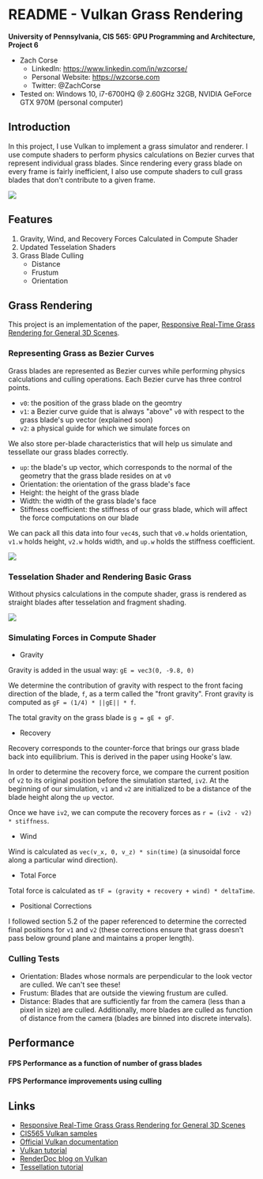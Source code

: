 README - Vulkan Grass Rendering
========================

**University of Pennsylvania, CIS 565: GPU Programming and Architecture, Project 6**

* Zach Corse
  * LinkedIn: https://www.linkedin.com/in/wzcorse/
  * Personal Website: https://wzcorse.com
  * Twitter: @ZachCorse
* Tested on: Windows 10, i7-6700HQ @ 2.60GHz 32GB, NVIDIA GeForce GTX 970M (personal computer)

Introduction
------------
In this project, I use Vulkan to implement a grass simulator and renderer. I use compute shaders to perform physics calculations on Bezier curves that represent individual grass blades. Since rendering every grass blade on every frame is fairly inefficient, I also use compute shaders to cull grass blades that don't contribute to a given frame.

![](img/grass_forces.gif)

Features
------------
1. Gravity, Wind, and Recovery Forces Calculated in Compute Shader
2. Updated Tesselation Shaders
3. Grass Blade Culling
   * Distance
   * Frustum
   * Orientation

## Grass Rendering

This project is an implementation of the paper, [Responsive Real-Time Grass Rendering for General 3D Scenes](https://www.cg.tuwien.ac.at/research/publications/2017/JAHRMANN-2017-RRTG/JAHRMANN-2017-RRTG-draft.pdf).

### Representing Grass as Bezier Curves

Grass blades are represented as Bezier curves while performing physics calculations and culling operations. 
Each Bezier curve has three control points.
* `v0`: the position of the grass blade on the geomtry
* `v1`: a Bezier curve guide that is always "above" `v0` with respect to the grass blade's up vector (explained soon)
* `v2`: a physical guide for which we simulate forces on

We also store per-blade characteristics that will help us simulate and tessellate our grass blades correctly.
* `up`: the blade's up vector, which corresponds to the normal of the geometry that the grass blade resides on at `v0`
* Orientation: the orientation of the grass blade's face
* Height: the height of the grass blade
* Width: the width of the grass blade's face
* Stiffness coefficient: the stiffness of our grass blade, which will affect the force computations on our blade

We can pack all this data into four `vec4`s, such that `v0.w` holds orientation, `v1.w` holds height, `v2.w` holds width, and 
`up.w` holds the stiffness coefficient.

![](img/blade_model.jpg)

### Tesselation Shader and Rendering Basic Grass

Without physics calculations in the compute shader, grass is rendered as straight blades after tesselation and fragment shading.

![](img/grass_straight.gif)

### Simulating Forces in Compute Shader

* Gravity

Gravity is added in the usual way: `gE = vec3(0, -9.8, 0)`

We determine the contribution of gravity with respect to the front facing direction of the blade, `f`, 
as a term called the "front gravity". Front gravity is computed as `gF = (1/4) * ||gE|| * f`.

The total gravity on the grass blade is `g = gE + gF`.

* Recovery

Recovery corresponds to the counter-force that brings our grass blade back into equilibrium. This is derived in the paper using Hooke's law.

In order to determine the recovery force, we compare the current position of `v2` to its original position before the
simulation started, `iv2`. At the beginning of our simulation, `v1` and `v2` are initialized to be a distance of the blade height along the `up` vector.

Once we have `iv2`, we can compute the recovery forces as `r = (iv2 - v2) * stiffness`.

* Wind

Wind is calculated as `vec(v_x, 0, v_z) * sin(time)` (a sinusoidal force along a particular wind direction).

* Total Force

Total force is calculated as `tF = (gravity + recovery + wind) * deltaTime`. 

* Positional Corrections

I followed section 5.2 of the paper referenced to determine the corrected final positions for `v1` and `v2` (these corrections ensure that grass doesn't pass below ground plane and maintains a proper length).

### Culling Tests

* Orientation: Blades whose normals are perpendicular to the look vector are culled. We can't see these!
* Frustum: Blades that are outside the viewing frustum are culled.
* Distance: Blades that are sufficiently far from the camera (less than a pixel in size) are culled. Additionally, more blades are culled as function of distance from the camera (blades are binned into discrete intervals).

Performance
------------

#### FPS Performance as a function of number of grass blades


#### FPS Performance improvements using culling

Links
------------

* [Responsive Real-Time Grass Grass Rendering for General 3D Scenes](https://www.cg.tuwien.ac.at/research/publications/2017/JAHRMANN-2017-RRTG/JAHRMANN-2017-RRTG-draft.pdf)
* [CIS565 Vulkan samples](https://github.com/CIS565-Fall-2018/Vulkan-Samples)
* [Official Vulkan documentation](https://www.khronos.org/registry/vulkan/)
* [Vulkan tutorial](https://vulkan-tutorial.com/)
* [RenderDoc blog on Vulkan](https://renderdoc.org/vulkan-in-30-minutes.html)
* [Tessellation tutorial](http://in2gpu.com/2014/07/12/tessellation-tutorial-opengl-4-3/)
